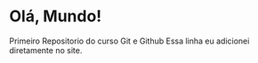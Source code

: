 # Olá, Mundo! 
 Primeiro Repositorio  do curso Git e Github
Essa linha eu adicionei diretamente no site.
